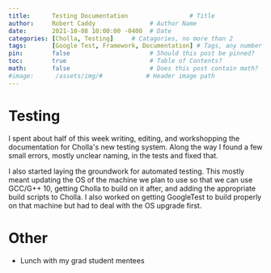 ```yaml
---
title:      Testing Documentation                 # Title
author:     Robert Caddy               # Author Name
date:       2021-10-08 10:00:00 -0400  # Date
categories: [Cholla, Testing]     # Catagories, no more than 2
tags:       [Google Test, Framework, Documentation] # Tags, any number
pin:        false                      # Should this post be pinned?
toc:        true                       # Table of Contents?
math:       false                      # Does this post contain math?
#image:      /assets/img/#            # Header image path
---
```


# Testing
I spent about half of this week writing, editing, and workshopping the
documentation for Cholla's new testing system. Along the way I found a few small
errors, mostly unclear naming, in the tests and fixed that.

I also started laying the groundwork for automated testing. This mostly meant
updating the OS of the machine we plan to use so that we can use GCC/G++ 10,
getting Cholla to build on it after, and adding the appropriate build
scripts to Cholla. I also worked on getting GoogleTest to build properly on that
machine but had to deal with the OS upgrade first.

# Other
- Lunch with my grad student mentees